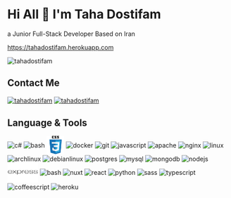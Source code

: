 # Hi All 👋 I'm Taha Dostifam
a Junior Full-Stack Developer Based on Iran

<a href="https://tahadostifam.herokuapp.com/">https://tahadostifam.herokuapp.com</a>

<p align="left"><img src="https://komarev.com/ghpvc/?username=tahadostifam&label=Profile%20views&color=0055ff&style=flat" alt="tahadostifam"/></p>

## Contact Me

<p align="left">
<a href="https://instagram.com/tahadostifam131" target="blank"><img align="center" src="https://unpkg.com/ionicons@5.5.2/dist/svg/logo-instagram.svg" alt="tahadostifam" height="30" width="40" /></a>
<a href="https://t.me/maximilian_tepes" target="blank"><img align="center" src="https://unpkg.com/ionicons@5.5.2/dist/svg/send-outline.svg" alt="tahadostifam" height="30" width="40" /></a>
</p>

## Language & Tools
<p align="left">
<img align="center" src="https://iconape.com/wp-content/png_logo_vector/c-sharp-c-logo.png" alt="c#" height="40" width="36" />
<img align="center" src="https://upload.wikimedia.org/wikipedia/commons/thumb/2/20/Bash_Logo_black_and_white_icon_only.svg/896px-Bash_Logo_black_and_white_icon_only.svg.png" alt="bash" height="42" width="40" />
<img align="center" src="https://raw.githubusercontent.com/github/explore/6c6508f34230f0ac0d49e847a326429eefbfc030/topics/css/css.png" alt="css" height="42" width="40" />
<img align="center" src="https://cdn.iconscout.com/icon/free/png-512/docker-226091.png" alt="docker" height="42" width="40" />
<img align="center" src="https://upload.wikimedia.org/wikipedia/commons/thumb/3/3f/Git_icon.svg/1024px-Git_icon.svg.png" alt="git" height="40" width="40" />
<img align="center" src="https://cdn.iconscout.com/icon/free/png-512/javascript-2752148-2284965.png" alt="javascript" height="40" width="40" />
<img align="center" src="https://cdn.iconscout.com/icon/free/png-256/apache-8-1174973.png" alt="apache" height="40" width="40" />
<img align="center" src="https://iconape.com/wp-content/png_logo_vector/nginx.png" alt="nginx" height="40" width="40" />
<img align="center" src="https://pics.freeicons.io/uploads/icons/png/3525127881551941184-512.png" alt="linux" height="40" width="40" />
<img align="center" src="https://upload.wikimedia.org/wikipedia/commons/thumb/a/a5/Archlinux-icon-crystal-64.svg/1200px-Archlinux-icon-crystal-64.svg.png" alt="archlinux" height="40" width="40" />
<img align="center" src="https://cdn2.iconfinder.com/data/icons/system-flat-buttons/512/debian-512.png" alt="debianlinux" height="40" width="40" />
<img align="center" src="https://cdn.iconscout.com/icon/free/png-256/postgresql-226047.png" alt="postgres" height="40" width="40" />
<img align="center" src="https://cdn.iconscout.com/icon/free/png-512/mysql-19-1174939.png" alt="mysql" height="40" width="40" />
<img align="center" src="https://behnambahrami.ir/assets/img/blog/11.jpg" alt="mongodb" height="46" width="40" />
<img align="center" src="https://img.icons8.com/color/452/nodejs.png" alt="nodejs" height="40" width="40" />
<img align="center" src="https://raw.githubusercontent.com/devicons/devicon/master/icons/express/express-original-wordmark.svg" alt="express" height="45" width="70" />
<img align="center" src="https://cdn.iconscout.com/icon/free/png-512/vue-282497.png" alt="bash" height="40" width="40" />
<img align="center" src="https://camo.githubusercontent.com/faa52408def7e90dd8b2c84a09a62bf675ba11152395c61dae6a131458fbbae8/68747470733a2f2f7777772e766563746f726c6f676f2e7a6f6e652f6c6f676f732f6e7578746a732f6e7578746a732d69636f6e2e737667" alt="nuxt" height="40" width="40" />
<img align="center" src="https://cdn.iconscout.com/icon/free/png-512/react-1-282599.png" alt="react" height="40" width="40" />
<img align="center" src="https://cdn.iconscout.com/icon/free/png-256/python-3521655-2945099.png" alt="python" height="40" width="40" />
<img align="center" src="https://cdn.iconscout.com/icon/free/png-512/sass-226054.png" alt="sass" height="40" width="40" />
<img align="center" src="https://cdn.iconscout.com/icon/free/png-512/typescript-1174965.png" alt="typescript" height="40" width="40" />
<img align="center" src="https://cdn.iconscout.com/icon/free/png-512/coffee-script-3628110-3030930.png" alt="coffeescript" height="40" width="40" />
<img align="center" src="https://icon-library.com/images/heroku-icon/heroku-icon-6.jpg" alt="heroku" height="40" width="40" />
</p>
